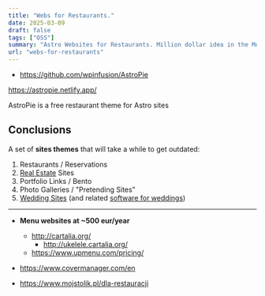 ```yaml
---
title: "Webs for Restaurants."
date: 2025-03-09
draft: false
tags: ["OSS"]
summary: "Astro Websites for Restaurants. Million dollar idea in the Mediterranean."
url: "webs-for-restaurants"
---
```


* https://github.com/wpinfusion/AstroPie

https://astropie.netlify.app/


AstroPie is a free restaurant theme for Astro sites


## Conclusions

A set of **sites themes** that will take a while to get outdated:

1. Restaurants / Reservations
2. [Real Estate](https://jalcocert.github.io/JAlcocerT/real-estate-website/) Sites
3. Portfolio Links / Bento
4. Photo Galleries / "Pretending Sites"
5. [Wedding Sites](https://jalcocert.github.io/JAlcocerT/web-for-moto-blogger/) (and related [software for weddings](https://jalcocert.github.io/JAlcocerT/software-for-weddings/))

---

* **Menu websites at ~500 eur/year**
  * http://cartalia.org/
    * http://ukelele.cartalia.org/
  * https://www.upmenu.com/pricing/
  
* https://www.covermanager.com/en
* https://www.mojstolik.pl/dla-restauracji